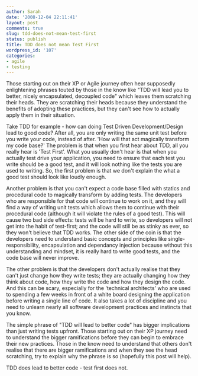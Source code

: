 ```yaml
---
author: Sarah
date: '2008-12-04 22:11:41'
layout: post
comments: true
slug: tdd-does-not-mean-test-first
status: publish
title: TDD does not mean Test First
wordpress_id: '107'
categories:
- agile
- testing
---
```


Those starting out on their XP or Agile journey often hear supposedly enlightening phrases touted by those in the know like "TDD will lead you to better, nicely encapsulated, decoupled code" which leaves them scratching their heads. They are scratching their heads because they understand the benefits of adopting these practices, but they can't see how to actually apply them in their situation.

Take TDD for example - how can doing Test Driven Development/Design lead to good code? After all, you are only writing the same unit test before you write your code, instead of after. 'How will that act magically transform my code base?' The problem is that when you first hear about TDD, all you really hear is 'Test First'. What you usually don't hear is that when you actually test drive your application, you need to ensure that each test you write should be a good test, and it will look nothing like the tests you are used to writing. So, the first problem is that we don't explain the what a good test should look like loudly enough.

Another problem is that you can't expect a code base filled with statics and procedural code to magically transform by adding tests. The developers who are responsible for that code will continue to work on it, and they will find a way of writing unit tests which allows them to continue with their procedural code (although it will violate the rules of a good test). This will cause two bad side effects: tests will be hard to write, so developers will not get into the habit of test-first; and the code will still be as stinky as ever, so they won't believe that TDD works. The other side of the coin is that the developers need to understand basic concepts and principles like single-responsibility, encapsulation and dependancy injection because without this understanding and mindset, it is really hard to write good tests, and the code base will never improve.

The other problem is that the developers don't actually realise that they can't just change how they write tests; they are actually changing how they think about code, how they write the code and how they design the code. And this can be scary, especially for the 'technical architects' who are used to spending a few weeks in front of a white board designing the application before writing a single line of code. It also takes a lot of discipline and you need to unlearn nearly all software development practices and instincts that you know. 

The simple phrase of "TDD will lead to better code" has bigger implications than just writing tests upfront. Those starting out on their XP journey need to understand the bigger ramifications before they can begin to embrace their new practices. Those in the know need to understand that others don't realise that there are bigger ramifications and when they see the head scratching, try to explain why the phrase is so (hopefully this post will help).

TDD does lead to better code - test first does not.